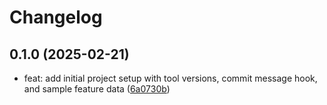# Changelog

## 0.1.0 (2025-02-21)

* feat: add initial project setup with tool versions, commit message hook, and sample feature data ([6a0730b](https://github.com/vj-presidio/specif-ai-mcp-server/commit/6a0730b))
